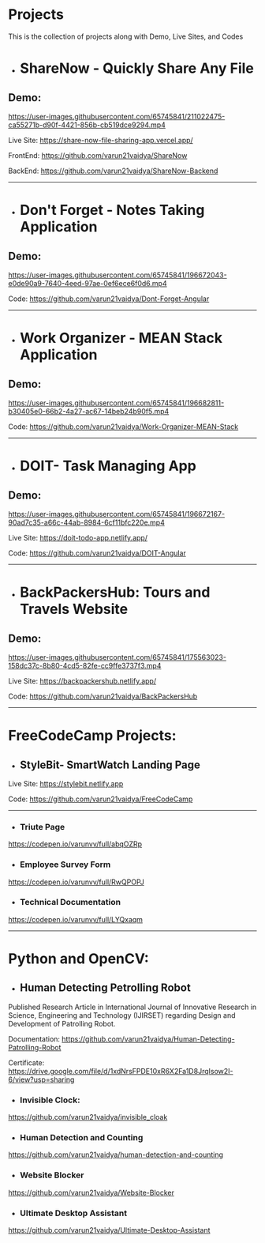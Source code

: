 # Projects
This is the collection of projects along with Demo, Live Sites, and Codes

- # ShareNow - Quickly Share Any File

## Demo:


https://user-images.githubusercontent.com/65745841/211022475-ca55271b-d90f-4421-856b-cb519dce9294.mp4


Live Site: https://share-now-file-sharing-app.vercel.app/

FrontEnd: https://github.com/varun21vaidya/ShareNow

BackEnd: https://github.com/varun21vaidya/ShareNow-Backend

<hr />

- # Don't Forget - Notes Taking Application

## Demo:
https://user-images.githubusercontent.com/65745841/196672043-e0de90a9-7640-4eed-97ae-0ef6ece6f0d6.mp4

Code: https://github.com/varun21vaidya/Dont-Forget-Angular

<hr />

- # Work Organizer - MEAN Stack Application

## Demo:
https://user-images.githubusercontent.com/65745841/196682811-b30405e0-66b2-4a27-ac67-14beb24b90f5.mp4

Code: https://github.com/varun21vaidya/Work-Organizer-MEAN-Stack

<hr />

- # DOIT- Task Managing App

## Demo:
https://user-images.githubusercontent.com/65745841/196672167-90ad7c35-a66c-44ab-8984-6cf11bfc220e.mp4

Live Site: https://doit-todo-app.netlify.app/

Code: https://github.com/varun21vaidya/DOIT-Angular


<hr />

- # BackPackersHub: Tours and Travels Website

## Demo:
https://user-images.githubusercontent.com/65745841/175563023-158dc37c-8b80-4cd5-82fe-cc9ffe3737f3.mp4

Live Site: https://backpackershub.netlify.app/

Code: https://github.com/varun21vaidya/BackPackersHub

<hr />


# FreeCodeCamp Projects:

- ## StyleBit- SmartWatch Landing Page

Live Site: https://stylebit.netlify.app

Code: https://github.com/varun21vaidya/FreeCodeCamp

<hr />

- ### Triute Page
https://codepen.io/varunvv/full/abqOZRp

- ### Employee Survey Form 
https://codepen.io/varunvv/full/RwQPOPJ

- ### Technical Documentation
https://codepen.io/varunvv/full/LYQxaqm

<hr />

# Python and OpenCV:

- ## Human Detecting Petrolling Robot

Published Research Article in International Journal of Innovative Research in Science, Engineering and
Technology (IJIRSET) regarding Design and Development of Patrolling Robot.

Documentation: https://github.com/varun21vaidya/Human-Detecting-Patrolling-Robot

Certificate: https://drive.google.com/file/d/1xdNrsFPDE10xR6X2Fa1D8JrqIsow2I-6/view?usp=sharing

- ### Invisible Clock:
https://github.com/varun21vaidya/invisible_cloak

- ### Human Detection and Counting 
https://github.com/varun21vaidya/human-detection-and-counting

- ### Website Blocker
https://github.com/varun21vaidya/Website-Blocker

- ### Ultimate Desktop Assistant
https://github.com/varun21vaidya/Ultimate-Desktop-Assistant

